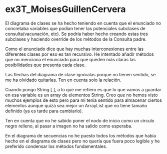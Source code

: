 # ex3T_MoisesGuillenCervera

El diagrama de clases se ha hecho teniendo en cuenta que el enunciado no concretaba variables que podían tener las potenciales subclases de consulta(vacunación, etc). Se podría haber hecho creando estas tres subclases y haciendo override de los métodos de la Consulta padre.

Como el enunciado dice que hay muchas interconexiones entre las diferentes clases por eso es tan recursivo. He intentado añadir métodos que no menciona el enunciado para que queden más claras las posibilidades que presenta cada clase.

Las flechas del diagrama de clase ignóralas porque no tienen sentido, se me ha olvidado quitarlas. Ten en cuenta solo la relación.

Cuando pongo String [ ], a lo que me refiero es que lo que vamos a guardar en esa variable es un array de elementos String. Creo que no hemos visto muchos ejemplos de esto pero para mi tenía sentido para almacenar ciertos elementos aunque quizá sea mejor un ArrayList que no tiene tamaño definido (ya es tarde para cambiarlo).

Ten en cuenta que no he sabido poner el nodo de inicio como un círculo negro relleno, al pasar a imagen no ha salido como esperaba.

En el diagrama de secuencias no he puesto todos los métodos que había hecho en el diagrama de clases pero no quería que fuera poco legible y he preferido condensar los métodos fundamentales.
